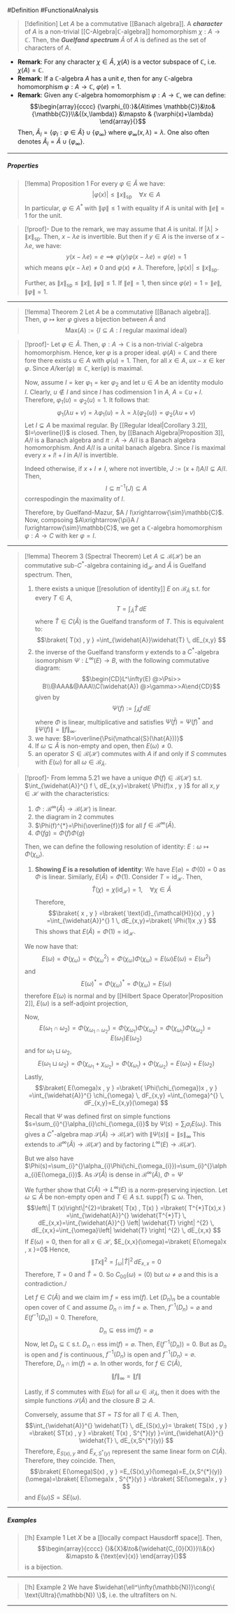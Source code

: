 #Definition #FunctionalAnalysis 

> [!definition]
> Let $A$ be a commutative [[Banach algebra]]. A ***character*** of $A$ is a non-trivial [[C-Algebra|$\mathbb{C}$-algebra]] homomorphism $\chi:A\to \mathbb{C}$. Then, the ***Guelfand spectrum*** $\hat{A}$ of $A$ is defined as the set of characters of $A$.
- **Remark**: For any character $\chi\in \hat{A}$, $\chi(A)$ is a vector subspace of $\mathbb{C}$, i.e. $\chi(A)=\mathbb{C}$.
- **Remark**: If a $\mathbb{C}$-algebra $A$ has a unit $e$, then for any $\mathbb{C}$-algebra homomorphism $\varphi:A\to \mathbb{C}$, $\varphi(e)=1$.
- **Remark**: Given any $\mathbb{C}$-algebra homomorphism $\varphi:A\to \mathbb{C}$, we can define: $$\begin{array}{cccc} {\varphi_{I}:}&{A\times \mathbb{C}}&\to&{\mathbb{C}}\\&{(x,\lambda)} &\mapsto & {\varphi(x)+\lambda} \end{array}{}$$Then, $\hat{A}_{I}=\{ \varphi_{I}:\varphi\in \hat{A} \}\cup \{ \varphi_{\infty} \}$ where $\varphi_{\infty}(x,\lambda)=\lambda$. One also often denotes $\hat{A}_{I}=\hat{A}\cup \{ \varphi_\infty \}$.
---
##### Properties
> [!lemma] Proposition 1
> For every $\varphi\in \hat{A}$ we have: $$\left| \varphi(x) \right| \leq\|x\|_{\text{sp}}\quad \forall x\in A$$ In particular, $\varphi\in A^{*}$ with $\left\| \varphi \right\|\leq 1$ with equality if $A$ is unital with $\|e\|=1$ for the unit.

> [!proof]-
> Due to the remark, we may assume that $A$ is unital. If $\left| \lambda \right|>\|x\|_{\text{sp}}$.  Then, $x-\lambda e$ is invertible. But then if $y\in A$ is the inverse of $x-\lambda e$, we have: $$y(x-\lambda e)=e\implies\varphi(y)\varphi(x-\lambda e)=\varphi(e)=1$$which means $\varphi(x-\lambda e)\neq 0$ and $\varphi(x)\neq\lambda$. Therefore, $\left| \varphi(x) \right|\leq \|x\|_{\text{sp}}$.
> 
> Further, as $\|x\|_{\text{sp}}\leq\|x\|$, $\left\| \varphi \right\|\leq 1$. If $\|e\|=1$, then since $\varphi(e)=1=\|e\|$, $\|\varphi\|=1$.
---
> [!lemma] Theorem 2
> Let $A$ be a commutative [[Banach algebra]]. Then, $\varphi\mapsto \text{ker }\varphi$ gives a bijection between $\hat{A}$ and $$\text{Max}(A):=\{ I\subseteq A :I \text{ regular maximal ideal}\}$$

> [!proof]-
> Let $\varphi\in\hat{A}$. Then, $\varphi:A\to \mathbb{C}$ is a non-trivial $\mathbb{C}$-algebra homomorphism. Hence, $\text{ker }\varphi$ is a proper ideal. $\varphi(A)=\mathbb{C}$ and there fore there exists $u\in A$ with $\varphi(u)=1$. Then, for all $x\in A$, $ux-x\in \text{ker }\varphi$. Since $A / \text{ker}(\varphi)\cong \mathbb{C}$, $\text{ker}(\varphi)$ is maximal.
> 
> Now, assume $I=\text{ker }\varphi_{1}=\text{ker }\varphi_{2}$ and let $u\in A$ be an identity modulo $I$. Clearly, $u\notin I$ and since $I$ has codimension 1 in $A$, $A=\mathbb{C}u+I$. Therefore, $\varphi_{1}(u)=\varphi_{2}(u)=1$. It follows that: $$\varphi_{1}(\lambda u+v)=\lambda\varphi_{1}(u)=\lambda=\lambda(\varphi_{2}(u))=\varphi_{2}(\lambda u+v)$$
> Let $I\subsetneq A$ be maximal regular. By [[Regular Ideal|Corollary 3.2]], $I=\overline{I}$ is closed. Then, by [[Banach Algebra|Proposition 3]], $A / I$ is a Banach algebra and $\pi:A \to A / I$ is a Banach algebra homomorphism. And $A / I$ is a unital banach algebra. Since $I$ is maximal every $x+I!+I$ in $A / I$ is invertible.
> 
> Indeed otherwise, if $x+I \neq I$, where not invertible, $J:=(x+I)A / I\subsetneq A / I$. Then, $$I\subseteq \pi ^{-1}(J)\subseteq A$$ correspodingin the maximality of $I$.
> 
> Therefore, by Guelfand-Mazur, $A / I\xrightarrow{\sim}\mathbb{C}$. Now, compsoing $A\xrightarrow{\pi}A / I\xrightarrow{\sim}\mathbb{C}$, we get a $\mathbb{C}$-algebra homomorphism $\varphi:A\to C$ with $\text{ker }\varphi=I$.
---
> [!lemma] Theorem 3 (Spectral Theorem)
> Let $A\subseteq \mathcal{B}(\mathcal{H})$ be an commutative sub-$C^{*}$-algebra containing $\text{id}_{\mathcal{H}}$ and $\widehat{A}$ is Guelfand spectrum. Then, 
> 1. there exists a unique [[resolution of identity]] $E$ on $\mathcal{B}_{\widehat{A}}$ s.t. for every $T\in A$,$$T=\int_{\widehat{A}}\widehat{T}  \, dE $$where $\widehat{T}\in C(\widehat{A})$ is the Guelfand transform of $T$. This is equivalent to: $$\braket{ T(x) , y } =\int_{\widehat{A}}\widehat{T}  \, dE_{x,y} $$
> 2. the inverse of the Guelfand transform $\gamma$ extends to a $C^{*}$-algebra isomorphism $\Psi:L^\infty(E)\to B$, with the following commutative diagram: $$\begin{CD}L^\infty(E) @>\Psi>> B\\@AAA&@AAA\\C(\widehat{A}) @>\gamma>>A\end{CD}$$given by $$\Psi(f):=\int_{\widehat{A}}f \, dE$$where $\Phi$ is linear, multiplicative and satisfies $\Psi(\bar{f})=\Psi(f)^{*}$ and $\left\| \Psi(f) \right\|=\left\| f \right\|_{\infty}$.
> 3. we have: $B=\overline{\Psi(\mathcal{S}(\hat{A}))}$
> 4. If $\omega \subseteq \widehat{A}$ is non-empty and open, then $E(\omega)\neq 0$.
> 5. an operator $S\in \mathcal{B}(\mathcal{H})$ commutes with $A$ if and only if $S$ commutes with $E(\omega)$ for all $\omega\in \mathcal{B}_{\widehat{A}}$.

> [!proof]-
> From lemma 5.21 we have a unique $\Phi(f)\in \mathcal{B}(\mathcal{H})$ s.t. $\int_{\widehat{A}}^{} f \, dE_{x,y}=\braket{ \Phi(f)x , y }$ for all $x,y\in \mathcal{H}$ with the characteristics:
> 1. $\Phi:\mathcal{B}^\infty(\widehat{A})\to \mathcal{B}(\mathcal{H})$ is linear.
> 2. the diagram in 2 commutes
> 3. $\Phi(f)^{*}=\Phi(\overline{f})$ for all $f\in \mathcal{B}^\infty(\widehat{A})$.
> 4. $\Phi(fg)=\Phi(f)\Phi(g)$
>
> Then, we can define the following resolution of identity: $E:\omega\mapsto \Phi(\chi_{\omega})$.
> 1. **Showing $E$ is a resolution of identity**:
> 	We have $E(\varnothing)=\Phi(0)=0$ as $\Phi$ is linear. Similarly, $E(\widehat{A})=\Phi(1)$. Consider $T=\text{id}_{\mathcal{H}}$. Then, $$\widehat{T}(\chi)=\chi(\text{id}_{\mathcal{H}})=1,\quad \forall \chi\in \widehat{A}$$Therefore, $$\braket{ x , y } =\braket{ \text{id}_{\mathcal{H}}(x) , y } =\int_{\widehat{A}}^{} 1 \, dE_{x,y}=\braket{ \Phi(1)x ,y  }  $$This shows that $E(\widehat{A})=\Phi(1)=\text{id}_{\mathcal{H}}$.
> 	
> 	We now have that: $$E(\omega)=\Phi(\chi_{\omega})=\Phi(\chi^{2}_{\omega})=\Phi(\chi_{\omega})\Phi(\chi_{\omega})=E(\omega)E(\omega)=E(\omega^{2})$$and $$E(\omega)^{*}=\Phi(\chi_{\omega})^{*}=\Phi(\chi_{\omega})=E(\omega)$$therefore $E(\omega)$ is normal and by [[Hilbert Space Operator|Proposition 2]], $E(\omega)$ is a self-adjoint projection,
> 	
> 	Now, $$E(\omega_{1}\cap\omega_{2})=\Phi(\chi_{\omega_{1}\cap\omega_{2}})=\Phi(\chi_{\omega_{1}})\Phi(\chi_{\omega_{2}})=\Phi(\chi_{\omega_{1}})\Phi(\chi_{\omega_{2}})=E(\omega_{1})E(\omega_{2})$$
> 	and for $\omega_{1}\sqcup \omega_{2}$, $$E(\omega_{1}\sqcup \omega_{2})=\Phi(\chi_{\omega_{1}}+\chi_{\omega_{2}})=\Phi(\chi_{\omega_{1}})+\Phi(\chi_{\omega_{2}})=E(\omega_{1})+E(\omega_{2})$$
> 		Lastly, $$\braket{ E(\omega)x , y } =\braket{ \Phi(\chi_{\omega})x , y } =\int_{\widehat{A}}^{} \chi_{\omega} \, dF_{x,y} =\int_{\omega}^{}  \, dF_{x,y}=E_{x,y}(\omega) $$
> 
> Recall that $\Psi$ was defined first on simple functions $s=\sum_{i}^{}\alpha_{i}\chi_{\omega_{i}}$ by $\Psi(s)=\sum_{i}\alpha_{i}E(\omega_{i})$. This gives a $C^{*}$-algebra map $\mathcal{S}(\widehat{A})\to \mathcal{B}(\mathcal{H})$ with $\left\| \Psi(s) \right\|=\|s\|_{\infty}$ This extends to $\mathcal{B}^\infty(\widehat{A})\to \mathcal{B}(\mathcal{H})$ and by factoring $L^\infty(E)\to \mathcal{B}(\mathcal{H})$.
> 
> But we also have $\Phi(s)=\sum_{i}^{}\alpha_{i}\Phi(\chi_{\omega_{i}})=\sum_{i}^{}\alpha_{i}E(\omega_{i})$. As $\mathcal{S}(\widehat{A})$ is dense in $\mathcal{B}^\infty(\widehat{A})$, $\Phi=\Psi$
> 
> We further show that $C(\widehat{A})\to L^\infty(E)$ is a norm-preserving injection. Let $\omega \subseteq \widehat{A}$ be non-empty open and $T\in A$ s.t. $\text{supp}(\widehat{T})\subseteq\omega$. Then, $$\left\| T (x)\right\|^{2}=\braket{ T(x) , T(x) } =\braket{ T^{*}T(x),x } =\int_{\widehat{A}}^{} \widehat{T^{*}T} \, dE_{x,x}=\int_{\widehat{A}}^{} \left| \widehat{T} \right| ^{2} \, dE_{x,x}=\int_{\omega}\left| \widehat{T} \right| ^{2} \, dE_{x,x}    $$ If $E(\omega)=0$, then for all $x\in \mathcal{H}$, $E_{x,x}(\omega)=\braket{ E(\omega)x , x }=0$ Hence, $$\left\| Tx \right\| ^{2}=\int_{\omega}^{} \left| \widehat{T} \right| ^{2} \, dE_{x,x}=0 $$Therefore, $T=0$ and $\widehat{T}=0$. So $C_{00}(\omega)=(0)$ but $\omega\neq \varnothing$ and this is a contradiction./
> 
> Let $f\in C(\widehat{A})$ and we claim $\text{im }f=\text{ess im}(f)$. Let $(D_{n})_{n}$ be a countable open cover of $\mathbb{C}$ and assume $D_{n}\cap \text{im }f=\varnothing$. Then, $f^{-1}(D_{n})=\varnothing$ and $E(f^{-1}(D_{n}))=0$. Therefore,$$D_{n}\subseteq \text{ess im}(f)=\varnothing$$Now, let $D_{n}\subseteq \mathbb{C}$ s.t. $D_{n}\cap \text{ess im}(f)=\varnothing$. Then, $E(f^{-1}(D_{n}))=0$. But as $D_n$ is open and $f$ is continuous, $f^{-1}(D_{n})$ is open and $f^{-1}(D_{n})=\varnothing$. Therefore, $D_{n}\cap \text{im}(f)=\varnothing$. In other words, for $f\in C(\widehat{A})$, $$\left\| f \right\| _{\infty}=\left\| f \right\| $$
> 
> Lastly, if $S$ commutes with $E(\omega)$ for all $\omega\in \mathcal{B}_{\widehat{A}}$, then it does with the simple functions $\mathcal{S}(\widehat{A})$ and the closure $B\supseteq A$.
> 
> Conversely, assume that $ST=TS$ for all $T\in A$. Then, $$\int_{\widehat{A}}^{} \widehat{T} \, dE_{S(x),y}= \braket{ TS(x) , y } =\braket{ ST(x) , y } =\braket{ T(x) , S^{*}(y) }=\int_{\widehat{A}}^{} \widehat{T} \, dE_{x,S^{*}(y)}  $$Therefore, $E_{S(x),y}$ and $E_{x,S^{*}(y)}$ represent the same linear form on $C(\widehat{A})$. Therefore, they coincide. Then, $$\braket{ E(\omega)S(x) , y } =E_{S(x),y}(\omega)=E_{x,S^{*}(y)}(\omega)=\braket{ E(\omega)x , S^{*}(y) } =\braket{ SE(\omega)x , y } $$and $E(\omega)S=SE(\omega)$.
---
##### Examples
> [!h] Example 1
> Let $X$ be a [[locally compact Hausdorff space]]. Then, $$\begin{array}{cccc} {}&{X}&\to&{\widehat{C_{0}(X)}}\\&{x} &\mapsto & {\text{ev}(x)} \end{array}{}$$is a bijection.
---
> [!h] Example 2
> We have $\widehat{\ell^\infty(\mathbb{N})}\cong\{ \text{Ultra}(\mathbb{N}) \}$, i.e. the ultrafilters on $\mathbb{N}$.
---